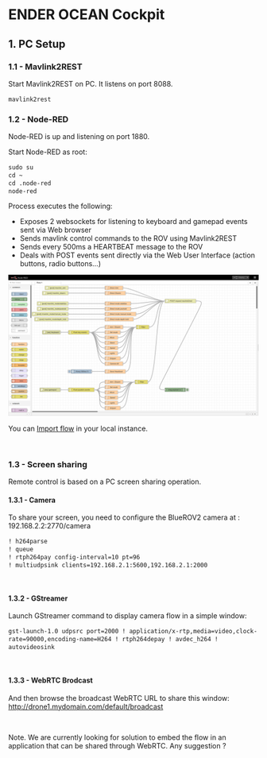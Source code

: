 # ENDER OCEAN Cockpit

## 1. PC Setup

### 1.1 - Mavlink2REST

Start Mavlink2REST on PC. It listens on port 8088.

	mavlink2rest


### 1.2 - Node-RED

Node-RED is up and listening on port 1880. 

Start Node-RED as root:

	sudo su
	cd ~
	cd .node-red
	node-red

Process executes the following:
* Exposes 2 websockets for listening to keyboard and gamepad events sent via Web browser
* Sends mavlink control commands to the ROV using Mavlink2REST
* Sends every 500ms a HEARTBEAT message to the ROV
* Deals with POST events sent directly via the Web User Interface (action buttons, radio buttons...)

![ENDER OCEAN Cockpit Node-RED](https://github.com/enderocean/cockpit/raw/main/img/snapshot_nodered.png "ENDER OCEAN Cockpit Node-RED")

You can [Import flow](https://github.com/enderocean/cockpit/raw/main/nodered/flows.json) in your local instance.


<br>

### 1.3 - Screen sharing

Remote control is based on a PC screen sharing operation. 

#### 1.3.1 - Camera

To share your screen, you need to configure the BlueROV2 camera at : 192.168.2.2:2770/camera

	! h264parse
	! queue
	! rtph264pay config-interval=10 pt=96
	! multiudpsink clients=192.168.2.1:5600,192.168.2.1:2000

<br>


#### 1.3.2 - GStreamer

Launch GStreamer command to display camera flow in a simple window:

	gst-launch-1.0 udpsrc port=2000 ! application/x-rtp,media=video,clock-rate=90000,encoding-name=H264 ! rtph264depay ! avdec_h264 ! autovideosink

<br>


#### 1.3.3 - WebRTC Brodcast

And then browse the broadcast WebRTC URL to share this window: http://drone1.mydomain.com/default/broadcast

<br>

Note. We are currently looking for solution to embed the flow in an application that can be shared through WebRTC. Any suggestion ?


